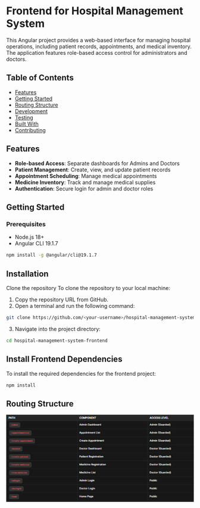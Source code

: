 # Frontend for Hospital Management System

This Angular project provides a web-based interface for managing hospital operations, including patient records, appointments, and medical inventory. The application features role-based access control for administrators and doctors.

## Table of Contents

- [Features](#features)
- [Getting Started](#getting-started)
- [Routing Structure](#routing-structure)
- [Development](#development)
- [Testing](#testing)
- [Built With](#built-with)
- [Contributing](#contributing)

## Features

- **Role-based Access**: Separate dashboards for Admins and Doctors
- **Patient Management**: Create, view, and update patient records
- **Appointment Scheduling**: Manage medical appointments
- **Medicine Inventory**: Track and manage medical supplies
- **Authentication**: Secure login for admin and doctor roles

## Getting Started

### Prerequisites

- Node.js 18+
- Angular CLI 19.1.7

```bash
npm install -g @angular/cli@19.1.7
```

## Installation

Clone the repository
To clone the repository to your local machine:

1. Copy the repository URL from GitHub.
2. Open a terminal and run the following command:

```bash
git clone https://github.com/<your-username>/hospital-management-system-frontend.git
```

3. Navigate into the project directory:

```bash
cd hospital-management-system-frontend
```

## Install Frontend Dependencies

To install the required dependencies for the frontend project:

```bash
npm install
```

## Routing Structure

![Hospital Management System Logo](./public/assets/image.png)
